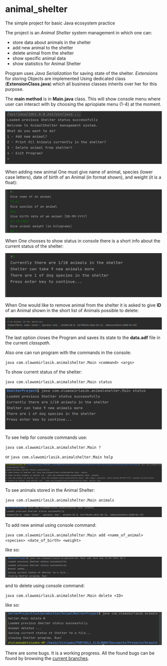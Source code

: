 # animal_shelter
The simple project for basic Java ecosystem practice

The project is an *Animal Shelter* system management in which one can:
- store data about animals in the shelter
- add new animal to the shelter
- delete animal from the shelter
- show specific animal data
- show statistics for Animal Shelter

Program uses *Java Serialization* for saving state of the shelter. *Extensions* for storing Objects are implemented Using dedicated class (**ExtensionClass.java**) which all business classes inherits over her for this purpose.

The **main method** is in **Main.java** class. This will show console menu where user can interact with by choosing the apriopiate menu (1-4) at the moment.

![Picture of Terminal with the Menu of possible actions in Animal Shelter System.](/images/consoleMenu.png)

When adding new animal One must give name of animal, species (lower case letters), date of birth of an Animal (in format shown), and weight (it is a float):

![Picture of adding new animal and what values and how one can give.](/images/addingNewAnimalFromConsoleMenu.png)

When One chooses to show status in console there is a short info about the current status of the shelter:

![Picture of the status info after choosing show status from console menu](/images/printingCurrentStatusOfAnimalShelterFromConsoleMenu.png)

When One would like to remove animal from the shelter it is asked to give **ID** of an Animal shown in the short list of Animals possible to delete:

![Picture of deleting animal. One must pick the ID from the short list and write it in the console](/images/deletingTheAnimalUsingConsoleMenu.png)

The last option closes the Program and saves its state to the **data.adf** file in the current *classpath*.

Also one can run program with the commands in the console:

`java com.slawomirlasik.animalshelter.Main <command> <args>`

To show current status of the shelter:

`java com.slawomirlasik.animalshelter.Main status`

![Picture of console command of showing current status of Animal Shelter](/images/showingStatusOfAnimalShelterUsingConsoleCommand.png)

To see help for console commands use:

`java com.slawomirlasik.animalshelter.Main ?`

or
`java com.slawomirlasik.animalshelter.Main help`

![Picture of console command for displaying help about console commands usage](/images/showingHelpForConsoleCommands.png)

To see animals stored in the Animal Shelter:

`java com.slawomirlasik.animalshelter.Main animals`

![Picture of console command for displaying all animals in the shelter at the moment](/images/showingAnimalsCurrentlyInTheShelterUsingConsoleCommand.png)

To add new animal using console command:

`java com.slawomirlasik.animalshelter.Main add <name_of_animal> <species> <date_of_birth> <weight>`

like so:

![Picture of console command for adding new animal with add name of animal, species, date of birth, weight](/images/addingNewAnimalUsingConsoleCommand.png)

and to delete using console command:

`java com.slawomirlasik.animalshelter.Main delete <ID>`

like so:

![Picture of console command for deleting animal giving the ID from the given list](/images/deletingTheAnimalUsingConsoleCommand.png)


There are some bugs. It is a working progress. All the found bugs can be found by browsing the [current branches](https://github.com/SlawomirLasik/animal_shelter/branches/yours).


